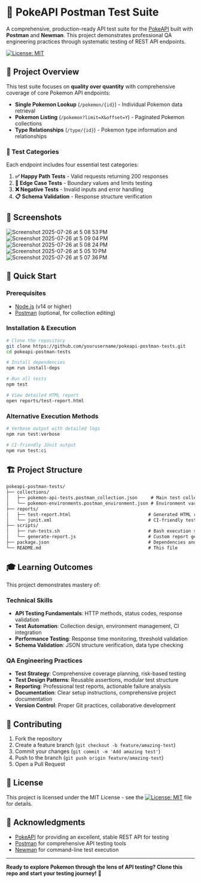# 🔬 PokeAPI Postman Test Suite

A comprehensive, production-ready API test suite for the [PokeAPI](https://pokeapi.co/) built with **Postman** and **Newman**. This project demonstrates professional QA engineering practices through systematic testing of REST API endpoints.

[![License: MIT](https://img.shields.io/badge/License-MIT-yellow.svg)](https://opensource.org/licenses/MIT)

## 🎯 Project Overview

This test suite focuses on **quality over quantity** with comprehensive coverage of core Pokemon API endpoints:

- **Single Pokemon Lookup** (`/pokemon/{id}`) - Individual Pokemon data retrieval
- **Pokemon Listing** (`/pokemon?limit=X&offset=Y`) - Paginated Pokemon collections  
- **Type Relationships** (`/type/{id}`) - Pokemon type information and relationships

### 🧪 Test Categories

Each endpoint includes four essential test categories:

1. **✅ Happy Path Tests** - Valid requests returning 200 responses
2. **🔄 Edge Case Tests** - Boundary values and limits testing
3. **❌ Negative Tests** - Invalid inputs and error handling
4. **📋 Schema Validation** - Response structure verification

## 📸 Screenshots

![Screenshot 2025-07-26 at 5 08 53 PM](https://github.com/user-attachments/assets/1c6f4572-13c0-4daf-ac71-fcef72bbf926)
![Screenshot 2025-07-26 at 5 09 04 PM](https://github.com/user-attachments/assets/878395c8-6d3c-4e38-ab5e-83190e4b672c)
![Screenshot 2025-07-26 at 5 08 24 PM](https://github.com/user-attachments/assets/cfb0b86d-d315-471c-9343-a5b789e14de3)
![Screenshot 2025-07-26 at 5 05 10 PM](https://github.com/user-attachments/assets/e2c7ad36-5899-4360-8459-5d26d982bbea)
![Screenshot 2025-07-26 at 5 07 36 PM](https://github.com/user-attachments/assets/67e957eb-8e4d-4b38-8cfc-a3da136ca00f)


## 🚀 Quick Start

### Prerequisites

- [Node.js](https://nodejs.org/) (v14 or higher)
- [Postman](https://www.postman.com/downloads/) (optional, for collection editing)

### Installation & Execution

```bash
# Clone the repository
git clone https://github.com/yourusername/pokeapi-postman-tests.git
cd pokeapi-postman-tests

# Install dependencies
npm run install-deps

# Run all tests
npm test

# View detailed HTML report
open reports/test-report.html
```

### Alternative Execution Methods

```bash
# Verbose output with detailed logs
npm run test:verbose

# CI-friendly JUnit output
npm run test:ci
```

## 🏗️ Project Structure

```markdown
pokeapi-postman-tests/
├── collections/
│   ├── pokemon-api-tests.postman_collection.json     # Main test collection
│   └── pokemon-environments.postman_environment.json # Environment variables
├── reports/
│   ├── test-report.html                             # Generated HTML report
│   └── junit.xml                                    # CI-friendly test results
├── scripts/
│   ├── run-tests.sh                                 # Bash execution script
│   └── generate-report.js                           # Custom report generator
├── package.json                                     # Dependencies and scripts
└── README.md                                        # This file
```

## 🎓 Learning Outcomes

This project demonstrates mastery of:

### Technical Skills

- **API Testing Fundamentals**: HTTP methods, status codes, response validation
- **Test Automation**: Collection design, environment management, CI integration
- **Performance Testing**: Response time monitoring, threshold validation
- **Schema Validation**: JSON structure verification, data type checking

### QA Engineering Practices

- **Test Strategy**: Comprehensive coverage planning, risk-based testing
- **Test Design Patterns**: Reusable assertions, modular test structure
- **Reporting**: Professional test reports, actionable failure analysis
- **Documentation**: Clear setup instructions, comprehensive project documentation
- **Version Control**: Proper Git practices, collaborative development

## 🤝 Contributing

1. Fork the repository
2. Create a feature branch (`git checkout -b feature/amazing-test`)
3. Commit your changes (`git commit -m 'Add amazing test'`)
4. Push to the branch (`git push origin feature/amazing-test`)
5. Open a Pull Request

## 📄 License

This project is licensed under the MIT License - see the [![License: MIT](https://img.shields.io/badge/License-MIT-yellow.svg)](https://opensource.org/licenses/MIT) file for details.

## 🙏 Acknowledgments

- [PokeAPI](https://pokeapi.co/) for providing an excellent, stable REST API for testing
- [Postman](https://www.postman.com/) for comprehensive API testing tools
- [Newman](https://github.com/postmanlabs/newman) for command-line test execution

---

**Ready to explore Pokemon through the lens of API testing? Clone this repo and start your testing journey!** 🚀
